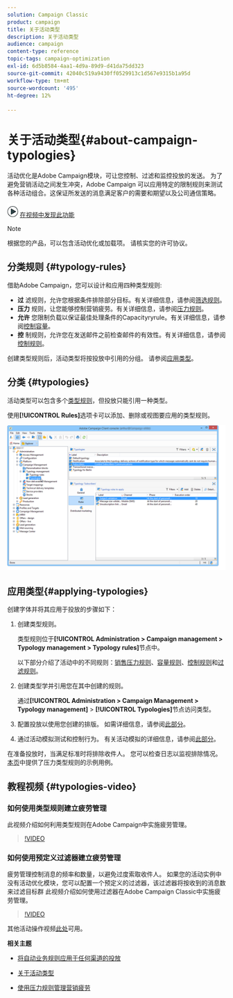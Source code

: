 ```yaml
---
solution: Campaign Classic
product: campaign
title: 关于活动类型
description: 关于活动类型
audience: campaign
content-type: reference
topic-tags: campaign-optimization
exl-id: 6d5b8584-4aa1-4d9a-89d9-d41da75dd323
source-git-commit: 42040c519a9430ff0529913c1d567e9315b1a95d
workflow-type: tm+mt
source-wordcount: '495'
ht-degree: 12%

---
```


# 关于活动类型{#about-campaign-typologies}

<!--
>[!AVAILABILITY]
>
>:warning: This capability is not available in Campaign v8. [Learn more](https://experienceleague.adobe.com/docs/campaign/campaign-v8/campaign-home.html)
-->

活动优化是Adobe Campaign模块，可让您控制、过滤和监控投放的发送。 为了避免营销活动之间发生冲突，Adobe Campaign 可以应用特定的限制规则来测试各种活动组合。这保证所发送的消息满足客户的需要和期望以及公司通信策略。

![](assets/do-not-localize/how-to-video.png) [在视频中发现此功能](#typologies-video)

>[!NOTE]
>
>根据您的产品，可以包含活动优化或加载项。 请核实您的许可协议。

## 分类规则 {#typology-rules}

借助Adobe Campaign，您可以设计和应用四种类型规则:

* **过** 滤规则，允许您根据条件排除部分目标。有关详细信息，请参阅[筛选规则](../../campaign/using/filtering-rules.md)。
* **压力** 规则，让您能够控制营销疲劳。有关详细信息，请参阅[压力规则](../../campaign/using/pressure-rules.md)。
* **允许** 您限制负载以保证最佳处理条件的Capacityryrule。有关详细信息，请参阅[控制容量](../../campaign/using/consistency-rules.md#controlling-capacity)。
* **控** 制规则，允许您在发送邮件之前检查邮件的有效性。有关详细信息，请参阅[控制规则](../../campaign/using/control-rules.md)。

创建类型规则后，活动类型将按投放中引用的分组。 请参阅[应用类型](#applying-typologies)。

## 分类 {#typologies}

活动类型可以包含多个[类型规则](#typology-rules)，但投放只能引用一种类型。

使用&#x200B;**[!UICONTROL Rules]**&#x200B;选项卡可以添加、删除或视图要应用的类型规则。

![](assets/campaign_opt_rules_tab.png)

## 应用类型{#applying-typologies}

创建字体并将其应用于投放的步骤如下：

1. 创建类型规则。

   类型规则位于&#x200B;**[!UICONTROL Administration > Campaign management > Typology management > Typology rules]**&#x200B;节点中。

   以下部分介绍了活动中的不同规则：[销售压力规则](../../campaign/using/pressure-rules.md)、[容量规则](../../campaign/using/consistency-rules.md#controlling-capacity)、[控制规则](../../campaign/using/control-rules.md)和[过滤规则](../../campaign/using/filtering-rules.md)。

1. 创建类型学并引用您在其中创建的规则。

   通过&#x200B;**[!UICONTROL Administration > Campaign Management > Typology management]** > **[!UICONTROL Typologies]**&#x200B;节点访问类型。

1. 配置投放以使用您创建的排版。 如需详细信息，请参阅[此部分](../../campaign/using/applying-rules.md#applying-a-typology-to-a-delivery)。
1. 通过活动模拟测试和控制行为。 有关活动模拟的详细信息，请参阅[此部分](../../campaign/using/campaign-simulations.md)。

在准备投放时，当满足标准时将排除收件人。 您可以检查日志以监视排除情况。[本页](../../campaign/using/pressure-rules.md#use-cases-on-pressure-rules)中提供了压力类型规则的示例用例。

## 教程视频 {#typologies-video}

### 如何使用类型规则建立疲劳管理

此视频介绍如何利用类型规则在Adobe Campaign中实施疲劳管理。

>[!VIDEO](https://video.tv.adobe.com/v/25090?quality=12)

### 如何使用预定义过滤器建立疲劳管理

疲劳管理控制消息的频率和数量，以避免过度索取收件人。 如果您的活动实例中没有活动优化模块，您可以配置一个预定义的过滤器，该过滤器将按收到的消息数来过滤目标群
此视频介绍如何使用过滤器在Adobe Campaign Classic中实施疲劳管理。

>[!VIDEO](https://video.tv.adobe.com/v/25091?quality=12)

其他活动操作视频[此处](https://experienceleague.adobe.com/docs/campaign-classic-learn/tutorials/overview.html?lang=zh-Hans)可用。

**相关主题**

* [将自动业务规则应用于任何渠道的投放](https://helpx.adobe.com/campaign/kb/simplifying-campaign-management-acc.html#Applyautomaticbusinessrulestodeliveriesonanychannel)

* [关于活动类型](../../campaign/using/pressure-rules.md)

* [使用压力规则管理营销疲劳](https://docs.adobe.com/content/help/en/campaign-classic/using/orchestrating-campaigns/campaign-optimization/pressure-rules.html)
